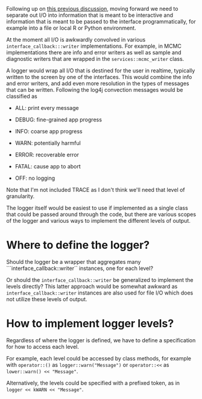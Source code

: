 Following up on [this previous discussion](https://github.com/stan-dev/stan/wiki/Consolidated-Output-for-Sample,-Optimize,-ADVI,-and-Diagnose), moving forward we need to separate out I/O into information that is meant to be interactive and information that is meant to be passed to the interface programmatically, for example into a file or local R or Python environment.  

At the moment all I/O is awkwardly convolved in various ```interface_callback:::writer``` implementations.  For example, in MCMC implementations there are info and error writers as well as sample and diagnostic writers that are wrapped in the ```services::mcmc_writer``` class.

A logger would wrap all I/O that is destined for the user in realtime, typically written to the screen by one of the interfaces.  This would combine the info and error writers, and add even more resolution in the types of messages that can be written.  Following the log4j convection messages would be classified as

* ALL: print every message

* DEBUG: fine-grained app progress
* INFO: coarse app progress
* WARN: potentially harmful
* ERROR: recoverable error
* FATAL: cause app to abort

* OFF: no logging

Note that I'm not included TRACE as I don't think we'll need that level of granularity.

The logger itself would be easiest to use if implemented as a single class that could be passed around through the code, but there are various scopes of the logger and various ways to implement the different levels of output.

# Where to define the logger?

Should the logger be a wrapper that aggregates many ```interface_callback::writer`` instances, one for each level?

Or should the ```interface_callback::writer``` be generalized to implement the levels directly?  This latter approach would be somewhat awkward as ```interface_callback::writer``` instances are also used for file I/O which does not utilize these levels of output.

# How to implement logger levels?

Regardless of where the logger is defined, we have to define a specification for how to access each level.

For example, each level could be accessed by class methods, for example with ```operator::()``` as ```logger::warn("Message")``` or ```operator::<<``` as ```lower::warn() << "Message"```.

Alternatively, the levels could be specified with a prefixed token, as in ```logger << kWARN << "Message"```.


